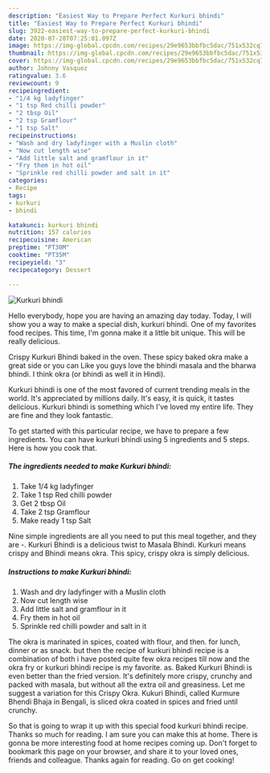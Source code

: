 ```yaml
---
description: "Easiest Way to Prepare Perfect Kurkuri bhindi"
title: "Easiest Way to Prepare Perfect Kurkuri bhindi"
slug: 3922-easiest-way-to-prepare-perfect-kurkuri-bhindi
date: 2020-07-28T07:25:01.097Z
image: https://img-global.cpcdn.com/recipes/29e9653bbfbc5dac/751x532cq70/kurkuri-bhindi-recipe-main-photo.jpg
thumbnail: https://img-global.cpcdn.com/recipes/29e9653bbfbc5dac/751x532cq70/kurkuri-bhindi-recipe-main-photo.jpg
cover: https://img-global.cpcdn.com/recipes/29e9653bbfbc5dac/751x532cq70/kurkuri-bhindi-recipe-main-photo.jpg
author: Johnny Vasquez
ratingvalue: 3.6
reviewcount: 9
recipeingredient:
- "1/4 kg ladyfinger"
- "1 tsp Red chilli powder"
- "2 tbsp Oil"
- "2 tsp Gramflour"
- "1 tsp Salt"
recipeinstructions:
- "Wash and dry ladyfinger with a Muslin cloth"
- "Now cut length wise"
- "Add little salt and gramflour in it"
- "Fry them in hot oil"
- "Sprinkle red chilli powder and salt in it"
categories:
- Recipe
tags:
- kurkuri
- bhindi

katakunci: kurkuri bhindi 
nutrition: 157 calories
recipecuisine: American
preptime: "PT30M"
cooktime: "PT35M"
recipeyield: "3"
recipecategory: Dessert

---
```



![Kurkuri bhindi](https://img-global.cpcdn.com/recipes/29e9653bbfbc5dac/751x532cq70/kurkuri-bhindi-recipe-main-photo.jpg)

Hello everybody, hope you are having an amazing day today. Today, I will show you a way to make a special dish, kurkuri bhindi. One of my favorites food recipes. This time, I'm gonna make it a little bit unique. This will be really delicious.

Crispy Kurkuri Bhindi baked in the oven. These spicy baked okra make a great side or you can Like you guys love the bhindi masala and the bharwa bhindi. I think okra (or bhindi as well it in Hindi).

Kurkuri bhindi is one of the most favored of current trending meals in the world. It's appreciated by millions daily. It's easy, it is quick, it tastes delicious. Kurkuri bhindi is something which I've loved my entire life. They are fine and they look fantastic.


To get started with this particular recipe, we have to prepare a few ingredients. You can have kurkuri bhindi using 5 ingredients and 5 steps. Here is how you cook that.

<!--inarticleads1-->

##### The ingredients needed to make Kurkuri bhindi:

1. Take 1/4 kg ladyfinger
1. Take 1 tsp Red chilli powder
1. Get 2 tbsp Oil
1. Take 2 tsp Gramflour
1. Make ready 1 tsp Salt


Nine simple ingredients are all you need to put this meal together, and they are -. Kurkuri Bhindi is a delicious twist to Masala Bhindi. Kurkuri means crispy and Bhindi means okra. This spicy, crispy okra is simply delicious. 

<!--inarticleads2-->

##### Instructions to make Kurkuri bhindi:

1. Wash and dry ladyfinger with a Muslin cloth
1. Now cut length wise
1. Add little salt and gramflour in it
1. Fry them in hot oil
1. Sprinkle red chilli powder and salt in it


The okra is marinated in spices, coated with flour, and then. for lunch, dinner or as snack. but then the recipe of kurkuri bhindi recipe is a combination of both i have posted quite few okra recipes till now and the okra fry or kurkuri bhindi recipe is my favorite. as. Baked Kurkuri Bhindi is even better than the fried version. It&#39;s definitely more crispy, crunchy and packed with masala, but without all the extra oil and greasiness. Let me suggest a variation for this Crispy Okra. Kukuri Bhindi, called Kurmure Bhendi Bhaja in Bengali, is sliced okra coated in spices and fried until crunchy. 

So that is going to wrap it up with this special food kurkuri bhindi recipe. Thanks so much for reading. I am sure you can make this at home. There is gonna be more interesting food at home recipes coming up. Don't forget to bookmark this page on your browser, and share it to your loved ones, friends and colleague. Thanks again for reading. Go on get cooking!
